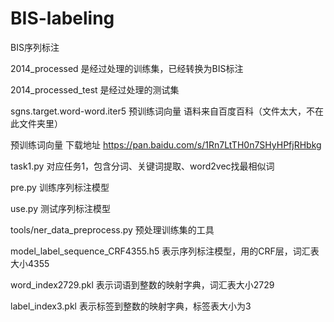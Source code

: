 # BIS-labeling

BIS序列标注

2014_processed  是经过处理的训练集，已经转换为BIS标注

2014_processed_test  是经过处理的测试集

sgns.target.word-word.iter5 预训练词向量 语料来自百度百科（文件太大，不在此文件夹里）

预训练词向量 下载地址
https://pan.baidu.com/s/1Rn7LtTH0n7SHyHPfjRHbkg

task1.py 对应任务1，包含分词、关键词提取、word2vec找最相似词

pre.py 训练序列标注模型

use.py 测试序列标注模型

tools/ner_data_preprocess.py 预处理训练集的工具


model_label_sequence_CRF4355.h5 表示序列标注模型，用的CRF层，词汇表大小4355

word_index2729.pkl 表示词语到整数的映射字典，词汇表大小2729

label_index3.pkl 表示标签到整数的映射字典，标签表大小为3



